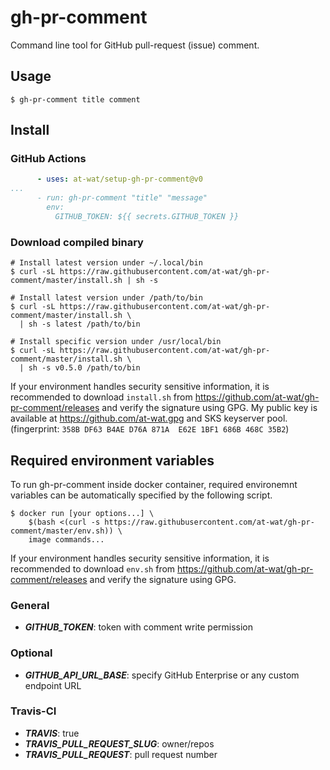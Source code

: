 # gh-pr-comment

Command line tool for GitHub pull-request (issue) comment.

## Usage

```
$ gh-pr-comment title comment
```

## Install

### GitHub Actions
```yaml
      - uses: at-wat/setup-gh-pr-comment@v0
...
      - run: gh-pr-comment "title" "message"
        env:
          GITHUB_TOKEN: ${{ secrets.GITHUB_TOKEN }}
```

### Download compiled binary
```shell
# Install latest version under ~/.local/bin
$ curl -sL https://raw.githubusercontent.com/at-wat/gh-pr-comment/master/install.sh | sh -s

# Install latest version under /path/to/bin
$ curl -sL https://raw.githubusercontent.com/at-wat/gh-pr-comment/master/install.sh \
  | sh -s latest /path/to/bin

# Install specific version under /usr/local/bin
$ curl -sL https://raw.githubusercontent.com/at-wat/gh-pr-comment/master/install.sh \
  | sh -s v0.5.0 /path/to/bin
```

If your environment handles security sensitive information, it is recommended to download `install.sh` from https://github.com/at-wat/gh-pr-comment/releases and verify the signature using GPG.
My public key is available at https://github.com/at-wat.gpg and SKS keyserver pool. (fingerprint: `358B DF63 B4AE D76A 871A  E62E 1BF1 686B 468C 35B2`)

## Required environment variables

To run gh-pr-comment inside docker container, required environemnt variables can be automatically specified by the following script.
```shell
$ docker run [your options...] \
    $(bash <(curl -s https://raw.githubusercontent.com/at-wat/gh-pr-comment/master/env.sh)) \
    image commands...
```

If your environment handles security sensitive information, it is recommended to download `env.sh` from https://github.com/at-wat/gh-pr-comment/releases and verify the signature using GPG.

### General
- ***GITHUB\_TOKEN***: token with comment write permission

### Optional
- ***GITHUB\_API\_URL\_BASE***: specify GitHub Enterprise or any custom endpoint URL

### Travis-CI
- ***TRAVIS***: true
- ***TRAVIS\_PULL\_REQUEST\_SLUG***: owner/repos
- ***TRAVIS\_PULL\_REQUEST***: pull request number
